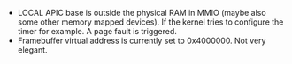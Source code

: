 - LOCAL APIC base is outside the physical RAM in MMIO (maybe also some other memory mapped devices). If the kernel tries to configure the timer for example. A page fault is triggered.
- Framebuffer virtual address is currently set to 0x4000000. Not very elegant.
